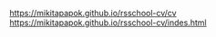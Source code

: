 https://mikitapapok.github.io/rsschool-cv/cv<br>
https://mikitapapok.github.io/rsschool-cv/indes.html
